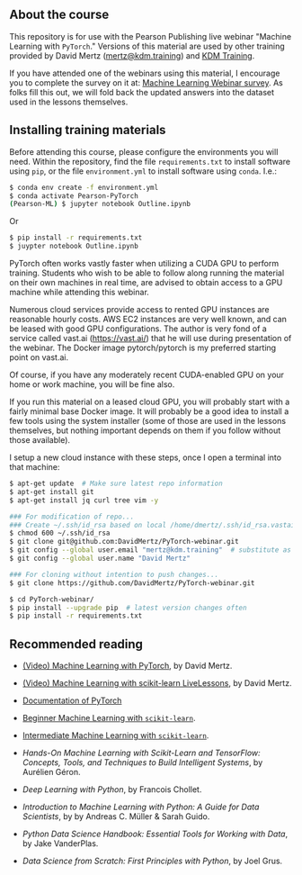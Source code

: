 ## About the course

This repository is for use with the Pearson Publishing live webinar "Machine
Learning with `PyTorch`."  Versions of this material are used by other training
provided by David Mertz (<mertz@kdm.training>) and [KDM
Training](http://kdm.training).

If you have attended one of the webinars using this material, I encourage you
to complete the survey on it at: [Machine Learning Webinar
survey](https://goo.gl/pghpzD).  As folks fill this out, we will fold back the
updated answers into the dataset used in the lessons themselves.

## Installing training materials

Before attending this course, please configure the environments you will need.
Within the repository, find the file `requirements.txt` to install software
using `pip`, or the file `environment.yml` to install software using `conda`.
I.e.:

```bash
$ conda env create -f environment.yml
$ conda activate Pearson-PyTorch
(Pearson-ML) $ jupyter notebook Outline.ipynb
```

Or

```bash
$ pip install -r requirements.txt
$ juypter notebook Outline.ipynb
```

PyTorch often works vastly faster when utilizing a CUDA GPU to perform
training.  Students who wish to be able to follow along running the material on
their own machines in real time, are advised to obtain access to a GPU machine
while attending this webinar.
 
Numerous cloud services provide access to rented GPU instances are reasonable
hourly costs.  AWS EC2 instances are very well known, and can be leased with
good GPU configurations.  The author is very fond of a service called vast.ai
(https://vast.ai/) that he will use during presentation of the webinar.  The
Docker image pytorch/pytorch is my preferred starting point on vast.ai.

Of course, if you have any moderately recent CUDA-enabled GPU on your home or
work machine, you will be fine also.

If you run this material on a leased cloud GPU, you will probably start with a
fairly minimal base Docker image.  It will probably be a good idea to install a
few tools using the system installer (some of those are used in the lessons
themselves, but nothing important depends on them if you follow without those
available).

I setup a new cloud instance with these steps, once I open a terminal into that
machine:

```bash
$ apt-get update  # Make sure latest repo information
$ apt-get install git
$ apt-get install jq curl tree vim -y

### For modification of repo...
### Create ~/.ssh/id_rsa based on local /home/dmertz/.ssh/id_rsa.vastai
$ chmod 600 ~/.ssh/id_rsa
$ git clone git@github.com:DavidMertz/PyTorch-webinar.git
$ git config --global user.email "mertz@kdm.training"  # substitute as needed
$ git config --global user.name "David Mertz"

### For cloning without intention to push changes...
$ git clone https://github.com/DavidMertz/PyTorch-webinar.git

$ cd PyTorch-webinar/
$ pip install --upgrade pip  # latest version changes often
$ pip install -r requirements.txt
```

## Recommended reading

* [(Video) Machine Learning with PyTorch](https://learning.oreilly.com/videos/machine-learning-with/9780135627105), by David Mertz.

* [(Video) Machine Learning with scikit-learn LiveLessons](https://www.oreilly.com/library/view/machine-learning-with/9780135474198/), by David Mertz.

* [Documentation of PyTorch](https://pytorch.org/docs/stable/index.html)

* [Beginner Machine Learning with `scikit-learn`](https://github.com/DavidMertz/ML-Live-Beginner).

* [Intermediate Machine Learning with `scikit-learn`](https://github.com/DavidMertz/ML-Live-Intermediate).

* _Hands-On Machine Learning with Scikit-Learn and TensorFlow: Concepts, Tools, and Techniques to Build Intelligent Systems_, by Aurélien Géron.

* _Deep Learning with Python_, by Francois Chollet.

* _Introduction to Machine Learning with Python: A Guide for Data Scientists_, by by Andreas C. Müller & Sarah Guido.

* _Python Data Science Handbook: Essential Tools for Working with Data_, by Jake VanderPlas.

* _Data Science from Scratch: First Principles with Python_, by Joel Grus.

